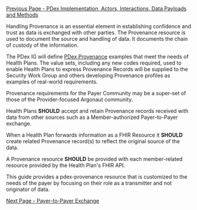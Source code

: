 <!-- HandlingDataProvenance.md {% comment %}
*****************************************************************************************
*                            WARNING: DO NOT EDIT THIS FILE                             *
*                                                                                       *
* This file is generated by SUSHI. Any edits you make to this file will be overwritten. *
*                                                                                       *
* To change the contents of this file, edit the original source file at:                *
* ig-data/input/pagecontent/HandlingDataProvenance.md                                   *
*****************************************************************************************
{% endcomment %} -->
[Previous Page - PDex Implementation, Actors, Interactions, Data Payloads and Methods](PDexImplementationActorsInteractionsDataPayloadsandMethods.html)

Handling Provenance is an essential element in establishing confidence and trust as data is exchanged with other parties. The Provenance resource is used to document the source and handling of data. It documents the chain of custody of the information.

The PDex IG will define [PDex Provenance](PDexProvenance.html) examples that meet the needs of Health Plans. The value sets, including any new codes required, used to enable Health Plans to express Provenance Records will be supplied to the Security Work Group and others developing Provenance profiles as examples of real-world requirements.

Provenance requirements for the Payer Community may be a super-set of those of the Provider-focused Argonaut community.

Health Plans **SHOULD** accept and retain Provenance records received with data from other sources such as a Member-authorized Payer-to-Payer exchange.

When a Health Plan forwards information as a FHIR Resource it **SHOULD** create related Provenance record(s) to reflect the original source of the data. 

A Provenance resource **SHOULD** be provided with each member-related resource provided by the Health Plan's FHIR API. 

This guide provides a pdex-provenance resource that is customized to the needs of the payer by focusing on their role as a transmitter and not originator of data.


[Next Page - Payer-to-Payer Exchange](PayerToPayerExchange.html)
